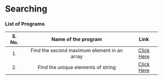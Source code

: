 # Searching

### List of Programs
| S. No.  | Name of the program | Link  |
| :---: | :---: | :---: |
| 1.  | Find the second maximum element in an array | [Click Here](/Main/Programs/Searching/second_max_element.py) |
| 2.  | FInd the unique elements of string |  [Click Here](/Main/Programs/Searching/)  |   
